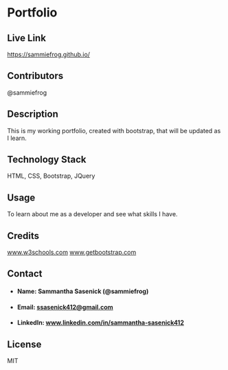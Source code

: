 # Portfolio

## Live Link

https://sammiefrog.github.io/

## Contributors

@sammiefrog

## Description

This is my working portfolio, created with bootstrap, that will be updated as I learn.

## Technology Stack

HTML, CSS, Bootstrap, JQuery

## Usage

To learn about me as a developer and see what skills I have.

## Credits

www.w3schools.com 
www.getbootstrap.com

## Contact
* #### Name: Sammantha Sasenick (@sammiefrog)
* #### Email: [ssasenick412@gmail.com](ssasenick412@gmail.com)
* #### LinkedIn: www.linkedin.com/in/sammantha-sasenick412

## License
MIT